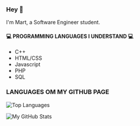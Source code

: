 ### Hey 👋 
I'm Mart, a Software Engineer student.

#### 💻 PROGRAMMING LANGUAGES I UNDERSTAND 💻
- C++
- HTML/CSS 
- Javascript
- PHP
- SQL

### LANGUAGES OM MY GITHUB PAGE
![Top Languages](https://github-readme-stats.vercel.app/api/top-langs/?username=MartvW&theme=dark)

![My GitHub Stats](https://github-readme-stats.vercel.app/api?username=MartvW&theme=dark&show_icons=true)


